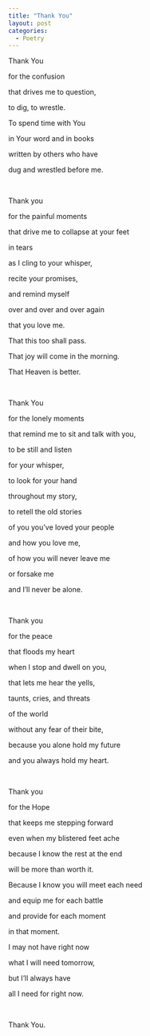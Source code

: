 ```yaml
---
title: "Thank You"
layout: post
categories:
  - Poetry
---
```

<p>Thank You</p>
<p>for the confusion</p>
<p>that drives me to question,</p>
<p>to dig, to wrestle.</p>
<p>To spend time with You</p>
<p>in Your word and in books</p>
<p>written by others who have</p>
<p>dug and wrestled before me.</p>
<p>&nbsp;</p>
<p>Thank you</p>
<p>for the painful moments</p>
<p>that drive me to collapse at your feet</p>
<p>in tears</p>
<p>as I cling to your whisper,</p>
<p>recite your promises,</p>
<p>and remind myself</p>
<p>over and over and over again</p>
<p>that you love me.</p>
<p>That this too shall pass.</p>
<p>That joy will come in the morning.</p>
<p>That Heaven is better.</p>
<p>&nbsp;</p>
<p>Thank You</p>
<p>for the lonely moments</p>
<p>that remind me to sit and talk with you,</p>
<p>to be still and listen</p>
<p>for your whisper,</p>
<p>to look for your hand</p>
<p>throughout my story,</p>
<p>to retell the old stories</p>
<p>of you you&rsquo;ve loved your people</p>
<p>and how you love me,</p>
<p>of how you will never leave me</p>
<p>or forsake me</p>
<p>and I&rsquo;ll never be alone.</p>
<p>&nbsp;</p>
<p>Thank you</p>
<p>for the peace</p>
<p>that floods my heart</p>
<p>when I stop and dwell on you,</p>
<p>that lets me hear the yells,</p>
<p>taunts, cries, and threats</p>
<p>of the world</p>
<p>without any fear of their bite,</p>
<p>because you alone hold my future</p>
<p>and you always hold my heart.</p>
<p>&nbsp;</p>
<p>Thank you</p>
<p>for the Hope</p>
<p>that keeps me stepping forward</p>
<p>even when my blistered feet ache</p>
<p>because I know the rest at the end</p>
<p>will be more than worth it.</p>
<p>Because I know you will meet each need</p>
<p>and equip me for each battle</p>
<p>and provide for each moment</p>
<p>in that moment.</p>
<p>I may not have right now</p>
<p>what I will need tomorrow,</p>
<p>but I&rsquo;ll always have</p>
<p>all I need for right now.</p>
<p>&nbsp;</p>
<p>Thank You.</p>
<p>&nbsp;</p>
<p>&nbsp;</p>

